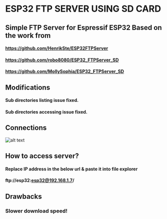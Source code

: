 # ESP32 FTP SERVER USING SD CARD

## Simple FTP Server for Espressif ESP32 Based on the work from
#### https://github.com/HenrikSte/ESP32FTPServer
#### https://github.com/robo8080/ESP32_FTPServer_SD
#### https://github.com/MollySophia/ESP32_FTPServer_SD

## Modifications
#### Sub directories listing issue fixed.
#### Sub directories accessing issue fixed.

## Connections
![alt text](https://github.com/techworldthink/ESP32_FTPSERVER_SD/raw/main/Images/sd_esp32_connections.png)

## How to access server?
#### Replace IP address in the below url & paste it into file explorer
#### ftp://esp32:esp32@192.168.1.7/

## Drawbacks
### Slower download speed!
